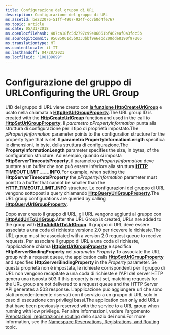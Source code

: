 ```yaml
---
title: Configurazione del gruppo di URL
description: Configurazione del gruppo di URL
ms.assetid: be222076-51ff-4907-924f-cc7b0d4fe767
ms.topic: article
ms.date: 05/31/2018
ms.openlocfilehash: 407ca18fc5d2797c99e86661bf462eaf0a3fdc5b
ms.sourcegitcommit: 95685061d5b0333bbf9e6ebd208dde8190f97005
ms.translationtype: MT
ms.contentlocale: it-IT
ms.lasthandoff: 04/28/2021
ms.locfileid: "108109699"
---
```

# <a name="configuring-the-url-group"></a><span data-ttu-id="7fa69-103">Configurazione del gruppo di URL</span><span class="sxs-lookup"><span data-stu-id="7fa69-103">Configuring the URL Group</span></span>

<span data-ttu-id="7fa69-104">L'ID del gruppo di URL viene creato con [**la funzione HttpCreateUrlGroup**](/windows/desktop/api/Http/nf-http-httpcreateurlgroup) e usato nella chiamata a [**HttpSetUrlGroupProperty**](/windows/desktop/api/Http/nf-http-httpseturlgroupproperty).</span><span class="sxs-lookup"><span data-stu-id="7fa69-104">The URL group ID is created with the [**HttpCreateUrlGroup**](/windows/desktop/api/Http/nf-http-httpcreateurlgroup) function and used in the call to [**HttpSetUrlGroupProperty**](/windows/desktop/api/Http/nf-http-httpseturlgroupproperty).</span></span> <span data-ttu-id="7fa69-105">Il *parametro pPropertyInformation* punta alla struttura di configurazione per il tipo di proprietà impostato.</span><span class="sxs-lookup"><span data-stu-id="7fa69-105">The *pPropertyInformation* parameter points to the configuration structure for the property type that is set.</span></span> <span data-ttu-id="7fa69-106">Il **parametro PropertyInformationLength** specifica le dimensioni, in byte, della struttura di configurazione.</span><span class="sxs-lookup"><span data-stu-id="7fa69-106">The **PropertyInformationLength** parameter specifies the size, in bytes, of the configuration structure.</span></span> <span data-ttu-id="7fa69-107">Ad esempio, quando si imposta **HttpServerTimeoutsProperty,** il parametro *pPropertyInformation* deve puntare a un buffer che non può essere inferiore alla struttura [**HTTP TIMEOUT LIMIT \_ \_ \_ INFO.**](/windows/desktop/api/Http/ns-http-http_timeout_limit_info)</span><span class="sxs-lookup"><span data-stu-id="7fa69-107">For example, when setting the **HttpServerTimeoutsProperty** the *pPropertyInformation* parameter must point to a buffer that cannot be smaller than the [**HTTP\_TIMEOUT\_LIMIT\_INFO**](/windows/desktop/api/Http/ns-http-http_timeout_limit_info) structure.</span></span> <span data-ttu-id="7fa69-108">Le configurazioni del gruppo di URL vengono sottoposti a query chiamando [**HttpQueryUrlGroupProperty**](/windows/desktop/api/Http/nf-http-httpqueryurlgroupproperty).</span><span class="sxs-lookup"><span data-stu-id="7fa69-108">The URL group configurations are queried by calling [**HttpQueryUrlGroupProperty**](/windows/desktop/api/Http/nf-http-httpqueryurlgroupproperty).</span></span>

<span data-ttu-id="7fa69-109">Dopo aver creato il gruppo di URL, gli URL vengono aggiunti al gruppo con [**HttpAddUrlToUrlGroup**](/windows/desktop/api/Http/nf-http-httpaddurltourlgroup).</span><span class="sxs-lookup"><span data-stu-id="7fa69-109">After the URL Group is created, URLs are added to the group with [**HttpAddUrlToUrlGroup**](/windows/desktop/api/Http/nf-http-httpaddurltourlgroup).</span></span> <span data-ttu-id="7fa69-110">Il gruppo di URL deve essere associato a una coda di richieste versione 2.0 per ricevere le richieste.</span><span class="sxs-lookup"><span data-stu-id="7fa69-110">The URL group must be associated with a version 2.0 request queue to receive requests.</span></span> <span data-ttu-id="7fa69-111">Per associare il gruppo di URL a una coda di richieste, l'applicazione chiama [**HttpSetUrlGroupProperty**](/windows/desktop/api/Http/nf-http-httpseturlgroupproperty) e specifica **HttpServerBindingProperty** nel *parametro Property.*</span><span class="sxs-lookup"><span data-stu-id="7fa69-111">To associate the URL group with a request queue, the application calls [**HttpSetUrlGroupProperty**](/windows/desktop/api/Http/nf-http-httpseturlgroupproperty) and specifies **HttpServerBindingProperty** in the *Property* parameter.</span></span> <span data-ttu-id="7fa69-112">Se questa proprietà non è impostata, le richieste corrispondenti per il gruppo di URL non vengono recapitate a una coda di richieste e l'API del server HTTP genera una risposta 503.</span><span class="sxs-lookup"><span data-stu-id="7fa69-112">If this property is not set, matching requests for the URL group are not delivered to a request queue and the HTTP Server API generates a 503 response.</span></span> <span data-ttu-id="7fa69-113">L'applicazione può aggiungere url che sono stati precedentemente riservati con il servizio a un gruppo di URL solo in caso di esecuzione con privilegi bassi.</span><span class="sxs-lookup"><span data-stu-id="7fa69-113">The application can only add URLs that have been previously reserved with the service to a URL group when running with low privilege.</span></span> <span data-ttu-id="7fa69-114">Per altre informazioni, vedere l'argomento [Prenotazioni, registrazioni e routing](namespace-reservations-registrations-and-routing.md) dello spazio dei nomi.</span><span class="sxs-lookup"><span data-stu-id="7fa69-114">For more information, see the [Namespace Reservations, Registrations, and Routing](namespace-reservations-registrations-and-routing.md) topic.</span></span>

 

 




